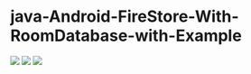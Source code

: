 # java-Android-FireStore-With-RoomDatabase-with-Example

<img src="http://www.codingwithjks.tech/images/input.png"/>
<img src="http://www.codingwithjks.tech/images/firestore_data.png"/>
<img src="http://www.codingwithjks.tech/images/show_data.png"/>
